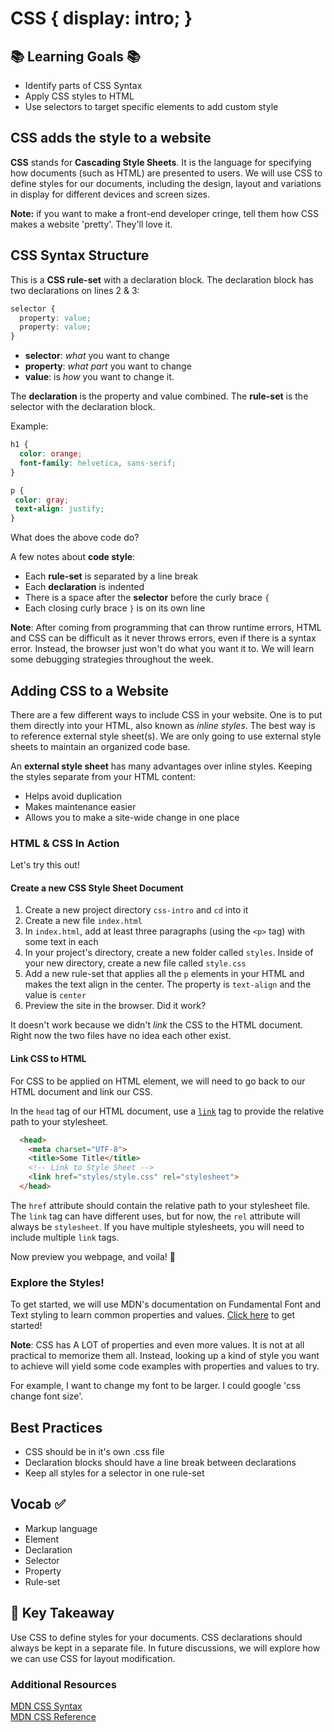 # CSS {  display: intro; }

## 📚 Learning Goals 📚
- Identify parts of CSS Syntax
- Apply CSS styles to HTML
- Use selectors to target specific elements to add custom style

## CSS adds the style to a website

**CSS** stands for **Cascading Style Sheets**. It is the language for specifying how documents (such as HTML) are presented to users. We will use CSS to define styles for our documents, including the design, layout and variations in display for different devices and screen sizes.

**Note:** if you want to make a front-end developer cringe, tell them how CSS makes a website 'pretty'. They'll love it.

## CSS Syntax Structure

This is a **CSS rule-set** with a declaration block. The declaration block has two declarations on lines 2 & 3:
```css
selector {
  property: value;
  property: value;
}
```
- **selector**: *what* you want to change
- **property**: *what part* you want to change
- **value**: is *how* you want to change it.

The **declaration** is the property and value combined. The **rule-set** is the selector with the declaration block.

Example:
```css
h1 {
  color: orange;
  font-family: helvetica, sans-serif;
}

p {
 color: gray;
 text-align: justify;
}
```
What does the above code do?

A few notes about **code style**:
- Each **rule-set** is separated by a line break
- Each **declaration** is indented
- There is a space after the **selector** before the curly brace `{`
- Each closing curly brace `}` is on its own line

**Note**: After coming from programming that can throw runtime errors, HTML and CSS can be difficult as it never throws errors, even if there is a syntax error. Instead, the browser just won't do what you want it to. We will learn some debugging strategies throughout the week.

## Adding CSS to a Website
There are a few different ways to include CSS in your website. One is to put them directly into your HTML, also known as _inline styles_. The best way is to reference external style sheet(s). We are only going to use external style sheets to maintain an organized code base.

An **external style sheet** has many advantages over inline styles. Keeping the styles separate from your HTML content:
- Helps avoid duplication
- Makes maintenance easier
- Allows you to make a site-wide change in one place


### HTML & CSS In Action
Let's try this out!

#### Create a new CSS Style Sheet Document

1. Create a new project directory `css-intro` and `cd` into it
1. Create a new file `index.html`
1. In `index.html`, add at least three paragraphs (using the `<p>` tag) with some text in each
1. In your project's directory, create a new folder called `styles`. Inside of your new directory, create a new file called `style.css`
1. Add a new rule-set that applies all the `p` elements in your HTML and makes the text align in the center. The property is `text-align` and the value is `center`
1. Preview the site in the browser. Did it work?

It doesn't work because we didn't *link* the CSS to the HTML document. Right now the two files have no idea each other exist.

#### Link CSS to HTML
For CSS to be applied on HTML element, we will need to go back to our HTML document and link our CSS.

In the `head` tag of our HTML document, use a [`link`](https://developer.mozilla.org/en-US/docs/Web/HTML/Element/link) tag to provide the relative path to your stylesheet.
```html
  <head>
    <meta charset="UTF-8">
    <title>Some Title</title>
    <!-- Link to Style Sheet -->
    <link href="styles/style.css" rel="stylesheet">
  </head>
```

The `href` attribute should contain the relative path to your stylesheet file. The `link` tag can have different uses, but for now, the `rel` attribute will always be `stylesheet`. If you have multiple stylesheets, you will need to include multiple `link` tags.

Now preview you webpage, and voila! 🎉

### Explore the Styles!

To get started, we will use MDN's documentation on Fundamental Font and Text styling to learn common properties and values. [Click here](https://developer.mozilla.org/en-US/docs/Learn/CSS/Styling_text/Fundamentals) to get started!

**Note**: CSS has A LOT of properties and even more values. It is not at all practical to memorize them all. Instead, looking up a kind of style you want to achieve will yield some code examples with properties and values to try.  

For example, I want to change my font to be larger. I could google 'css change font size'.


## Best Practices
- CSS should be in it's own .css file
- Declaration blocks should have a line break between declarations
- Keep all styles for a selector in one rule-set


## Vocab ✅
- Markup language
- Element
- Declaration
- Selector
- Property
- Rule-set

## 🔑 Key Takeaway
Use CSS to define styles for your documents. CSS declarations should always be kept in a separate file. In future discussions, we will explore how we can use CSS for layout modification.

### Additional Resources
[MDN CSS Syntax](https://developer.mozilla.org/en-US/docs/Web/CSS/Syntax)  
[MDN CSS Reference](https://developer.mozilla.org/en-US/docs/Web/CSS/Reference)
